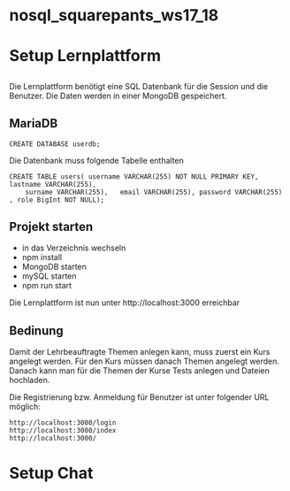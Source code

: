 # nosql_squarepants_ws17_18

# Setup Lernplattform

##
Die Lernplattform benötigt eine SQL Datenbank für die Session und die Benutzer. Die Daten werden in einer MongoDB gespeichert.

## MariaDB
```
CREATE DATABASE userdb;
```
Die Datenbank muss folgende Tabelle enthalten
```
CREATE TABLE users( username VARCHAR(255) NOT NULL PRIMARY KEY, lastname VARCHAR(255),
	surname VARCHAR(255),	email VARCHAR(255), password VARCHAR(255) , role BigInt NOT NULL);
```
## Projekt starten
* in das Verzeichnis wechseln
* npm install
* MongoDB starten
* mySQL starten
* npm run start

Die Lernplattform ist nun unter http://localhost:3000 erreichbar

## Bedinung
Damit der Lehrbeauftragte Themen anlegen kann, muss zuerst ein Kurs angelegt werden. Für den Kurs müssen danach Themen angelegt werden. Danach kann man für die Themen der Kurse Tests anlegen und Dateien hochladen.

Die Registrierung bzw. Anmeldung für Benutzer ist unter folgender URL möglich:
```
http://localhost:3000/login
http://localhost:3000/index
http://localhost:3000/ 
```

# Setup Chat

